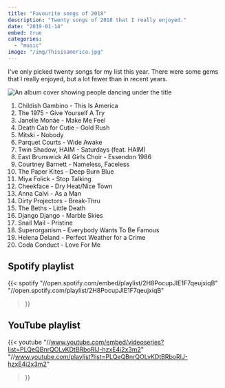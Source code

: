 ```yaml
---
title: "Favourite songs of 2018"
description: "Twenty songs of 2018 that I really enjoyed."
date: "2019-01-14"
embed: true
categories: 
  - "music"
image: "/img/Thisisamerica.jpg"
---
```


I've only picked twenty songs for my list this year. There were some gems that I really enjoyed, but a lot fewer than in recent years.

![An album cover showing people dancing under the title](/img/Thisisamerica.jpg "Childish Gambino - This is America")

1. Childish Gambino - This Is America
2. The 1975 - Give Yourself A Try
3. Janelle Monáe - Make Me Feel
4. Death Cab for Cutie - Gold Rush
5. Mitski - Nobody
6. Parquet Courts - Wide Awake
7. Twin Shadow, HAIM - Saturdays (feat. HAIM)
8. East Brunswick All Girls Choir - Essendon 1986
9. Courtney Barnett - Nameless, Faceless
10. The Paper Kites - Deep Burn Blue
11. Miya Folick - Stop Talking
12. Cheekface - Dry Heat/Nice Town
13. Anna Calvi - As a Man
14. Dirty Projectors - Break-Thru
15. The Beths - Little Death
16. Django Django - Marble Skies
17. Snail Mail - Pristine
18. Superorganism - Everybody Wants To Be Famous
19. Helena Deland - Perfect Weather for a Crime
20. Coda Conduct - Love For Me

## Spotify playlist
{{< spotify
  "//open.spotify.com/embed/playlist/2H8PocupJIE1F7qeujxiqB"
  "//open.spotify.com/playlist/2H8PocupJIE1F7qeujxiqB"
>}}

## YouTube playlist
{{< youtube
  "//www.youtube.com/embed/videoseries?list=PLQeQBnrQOLvKDtBRboRlJ-hzxE4i2x3m2"
  "//www.youtube.com/playlist?list=PLQeQBnrQOLvKDtBRboRlJ-hzxE4i2x3m2"
>}}